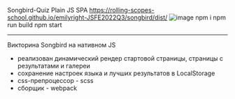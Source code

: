 Songbird-Quiz
Plain JS SPA
https://rolling-scopes-school.github.io/emilyright-JSFE2022Q3/songbird/dist/
![image](https://user-images.githubusercontent.com/76948537/204015919-f63bac92-3116-44b2-b971-2092bbd99c8c.png)
npm i
npm run build
npm start
__________________________
Викторина Songbird на нативном JS
- реализован динамический рендер стартовой страницы, страницы с результатами и галереи
- сохранение настроек языка и лучших результатов в LocalStorage
- css-препроцессор - scss
- сборщик - webpack
